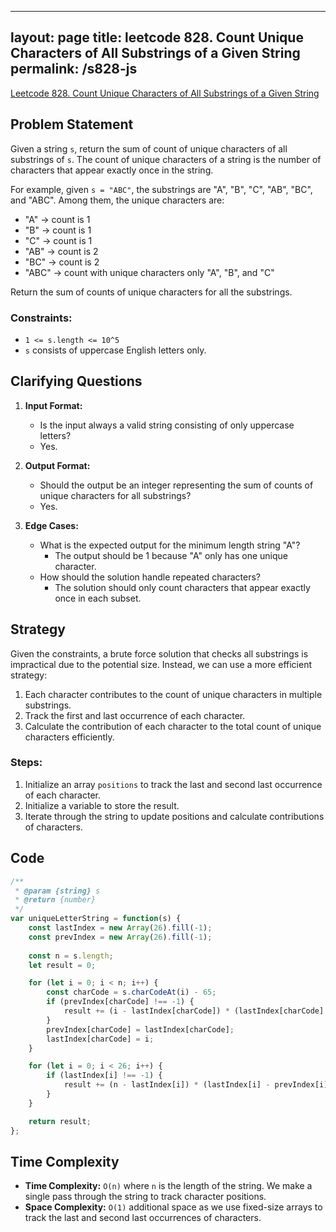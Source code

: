 
---
layout: page
title: leetcode 828. Count Unique Characters of All Substrings of a Given String
permalink: /s828-js
---
[Leetcode 828. Count Unique Characters of All Substrings of a Given String](https://algoadvance.github.io/algoadvance/l828)
## Problem Statement

Given a string `s`, return the sum of count of unique characters of all substrings of `s`. The count of unique characters of a string is the number of characters that appear exactly once in the string.

For example, given `s = "ABC"`, the substrings are "A", "B", "C", "AB", "BC", and "ABC". 
Among them, the unique characters are:
- "A" -> count is 1
- "B" -> count is 1
- "C" -> count is 1
- "AB" -> count is 2
- "BC" -> count is 2
- "ABC" -> count with unique characters only "A", "B", and "C"

Return the sum of counts of unique characters for all the substrings.

### Constraints:
- `1 <= s.length <= 10^5`
- `s` consists of uppercase English letters only.

## Clarifying Questions
1. **Input Format:**
   - Is the input always a valid string consisting of only uppercase letters? 
   - Yes.

2. **Output Format:**
   - Should the output be an integer representing the sum of counts of unique characters for all substrings?
   - Yes.

3. **Edge Cases:**
   - What is the expected output for the minimum length string "A"?
     - The output should be 1 because "A" only has one unique character.
   - How should the solution handle repeated characters?
     - The solution should only count characters that appear exactly once in each subset.

## Strategy

Given the constraints, a brute force solution that checks all substrings is impractical due to the potential size. Instead, we can use a more efficient strategy:
1. Each character contributes to the count of unique characters in multiple substrings.
2. Track the first and last occurrence of each character.
3. Calculate the contribution of each character to the total count of unique characters efficiently.

### Steps:
1. Initialize an array `positions` to track the last and second last occurrence of each character.
2. Initialize a variable to store the result.
3. Iterate through the string to update positions and calculate contributions of characters.

## Code

```javascript
/**
 * @param {string} s
 * @return {number}
 */
var uniqueLetterString = function(s) {
    const lastIndex = new Array(26).fill(-1);
    const prevIndex = new Array(26).fill(-1);
    
    const n = s.length;
    let result = 0;

    for (let i = 0; i < n; i++) {
        const charCode = s.charCodeAt(i) - 65;
        if (prevIndex[charCode] !== -1) {
            result += (i - lastIndex[charCode]) * (lastIndex[charCode] - prevIndex[charCode]);
        }
        prevIndex[charCode] = lastIndex[charCode];
        lastIndex[charCode] = i;
    }

    for (let i = 0; i < 26; i++) {
        if (lastIndex[i] !== -1) {
            result += (n - lastIndex[i]) * (lastIndex[i] - prevIndex[i]);
        }
    }

    return result;
};
```

## Time Complexity

- **Time Complexity:** `O(n)` where `n` is the length of the string. We make a single pass through the string to track character positions.
- **Space Complexity:** `O(1)` additional space as we use fixed-size arrays to track the last and second last occurrences of characters.